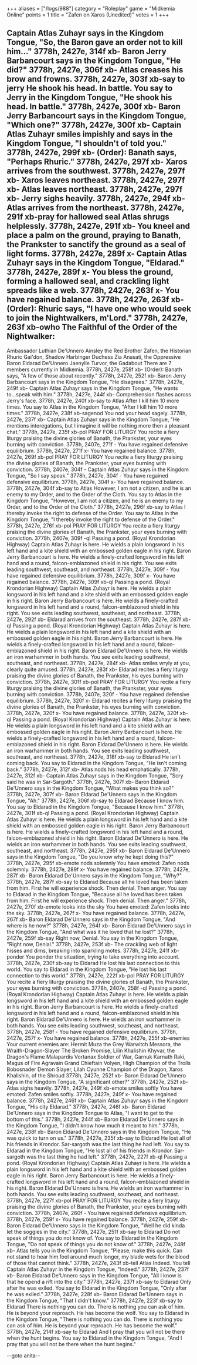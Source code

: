 +++
aliases = ["/logs/988"]
category = "Roleplay"
game = "Midkemia Online"
points = 1
title = "Zafen on Xaros (Unedited)"
votes = 1
+++

Captain Atlas Zuhayr says in the Kingdom Tongue, "So, the Baron gave an order not to kill him..."
3778h, 2427e, 314f xb-
Baron Jerry Barbancourt says in the Kingdom Tongue, "He did?"
3778h, 2427e, 306f xb-
Atlas creases his brow and frowns.
3778h, 2427e, 303f xb-say to jerry He shook his head. In battle.
You say to Jerry in the Kingdom Tongue, "He shook his head. In battle."
3778h, 2427e, 300f xb-
Baron Jerry Barbancourt says in the Kingdom Tongue, "Which one?"
3778h, 2427e, 300f xb-
Captain Atlas Zuhayr smiles impishly and says in the Kingdom Tongue, "I shouldn't of told you."
3778h, 2427e, 299f xb-
(Order): Banath says, "Perhaps Rhuric."
3778h, 2427e, 297f xb-
Xaros arrives from the southwest.
3778h, 2427e, 297f xb-
Xaros leaves northeast.
3778h, 2427e, 297f xb-
Atlas leaves northeast.
3778h, 2427e, 297f xb-
Jerry sighs heavily.
3778h, 2427e, 294f xb-
Atlas arrives from the northeast.
3778h, 2427e, 291f xb-pray for hallowed seal
Atlas shrugs helplessly.
3778h, 2427e, 291f xb-
You kneel and place a palm on the ground, praying to Banath, the Prankster to sanctify the ground as 
a seal of light forms.
3778h, 2427e, 289f x-
Captain Atlas Zuhayr says in the Kingdom Tongue, "Eldarad."
3778h, 2427e, 289f x-
You bless the ground, forming a hallowed seal, and crackling light spreads like a web.
3778h, 2427e, 263f x-
You have regained balance.
3778h, 2427e, 263f xb-
(Order): Rhuric says, "I have one who would seek to join the Nightwalkers, m'Lord."
3778h, 2427e, 263f xb-owho
The Faithful of the Order of the Nightwalker:
---------------------------------------------
Ambassador Luthian De'Unnero
Ainsley the Red
Brother Zafen, the Historian
Rhuric Gai'don, Shadow Harbinger
Duchess Zia Anasati, the Oppressive
Baron Eldarad De'Unnero
Jaenylle Turvor, the Gadabout
There are 7 members currently in Midkemia.
3778h, 2427e, 258f xb-
(Order): Banath says, "A few of those about recently."
3778h, 2427e, 252f xb-
Baron Jerry Barbancourt says in the Kingdom Tongue, "He disagrees."
3778h, 2427e, 249f xb-
Captain Atlas Zuhayr says in the Kingdom Tongue, "He wants to...speak with him."
3778h, 2427e, 244f xb-
Comprehension flashes across Jerry's face.
3778h, 2427e, 240f xb-say to Atlas After I kill him 10 more times.
You say to Atlas in the Kingdom Tongue, "After I kill him 10 more times."
3778h, 2427e, 238f xb-sagenod
You nod your head sagely.
3778h, 2427e, 237f xb-
Captain Atlas Zuhayr says in the Kingdom Tongue, "He mentions interegations, but I imagine it will 
be nothing more then a pleasant chat."
3778h, 2427e, 235f xb-pol
PRAY FOR LITURGY
You recite a fiery liturgy praising the divine glories of Banath, the Prankster, your eyes burning 
with conviction.
3778h, 2407e, 271f -
You have regained defensive equilibrium.
3778h, 2427e, 271f x-
You have regained balance.
3778h, 2427e, 269f xb-pol
PRAY FOR LITURGY
You recite a fiery liturgy praising the divine glories of Banath, the Prankster, your eyes burning 
with conviction.
3778h, 2407e, 304f -
Captain Atlas Zuhayr says in the Kingdom Tongue, "So I say speak."
3778h, 2427e, 304f -
You have regained defensive equilibrium.
3778h, 2427e, 304f x-
You have regained balance.
3778h, 2427e, 304f xb-say to Atlas However, I am not a citizen, and he is an enemy to my Order, and to the Order of the Cloth.
You say to Atlas in the Kingdom Tongue, "However, I am not a citizen, and he is an enemy to my Order,
 and to the Order of the Cloth."
3778h, 2427e, 296f xb-say to Atlas I thereby invoke the right to defense of the Order.
You say to Atlas in the Kingdom Tongue, "I thereby invoke the right to defense of the Order."
3778h, 2427e, 276f xb-pol
PRAY FOR LITURGY
You recite a fiery liturgy praising the divine glories of Banath, the Prankster, your eyes burning 
with conviction.
3778h, 2407e, 309f -ql
Passing a pond. (Royal Krondorian Highway)
Captain Atlas Zuhayr is here. He wields a plain longsword in his left hand and a kite shield with an 
embossed golden eagle in his right. Baron Jerry Barbancourt is here. He wields a finely-crafted 
longsword in his left hand and a round, falcon-emblazoned shield in his right.
You see exits leading southwest, southeast, and northeast.
3778h, 2427e, 309f -
You have regained defensive equilibrium.
3778h, 2427e, 309f x-
You have regained balance.
3778h, 2427e, 309f xb-ql
Passing a pond. (Royal Krondorian Highway)
Captain Atlas Zuhayr is here. He wields a plain longsword in his left hand and a kite shield with an 
embossed golden eagle in his right. Baron Jerry Barbancourt is here. He wields a finely-crafted 
longsword in his left hand and a round, falcon-emblazoned shield in his right.
You see exits leading southwest, southeast, and northeast.
3778h, 2427e, 292f xb-
Eldarad arrives from the southeast.
3778h, 2427e, 287f xb-ql
Passing a pond. (Royal Krondorian Highway)
Captain Atlas Zuhayr is here. He wields a plain longsword in his left hand and a kite shield with an 
embossed golden eagle in his right. Baron Jerry Barbancourt is here. He wields a finely-crafted 
longsword in his left hand and a round, falcon-emblazoned shield in his right. Baron Eldarad 
De'Unnero is here. He wields an iron warhammer in both hands.
You see exits leading southwest, southeast, and northeast.
3778h, 2427e, 284f xb-
Atlas smiles wryly at you, clearly quite amused.
3778h, 2427e, 283f xb-
Eldarad recites a fiery liturgy praising the divine glories of Banath, the Prankster, his eyes 
burning with conviction.
3778h, 2427e, 301f xb-pol
PRAY FOR LITURGY
You recite a fiery liturgy praising the divine glories of Banath, the Prankster, your eyes burning 
with conviction.
3778h, 2407e, 320f -
You have regained defensive equilibrium.
3778h, 2427e, 320f x-
Eldarad recites a fiery liturgy praising the divine glories of Banath, the Prankster, his eyes 
burning with conviction.
3778h, 2427e, 320f x-
You have regained balance.
3778h, 2427e, 320f xb-ql
Passing a pond. (Royal Krondorian Highway)
Captain Atlas Zuhayr is here. He wields a plain longsword in his left hand and a kite shield with an 
embossed golden eagle in his right. Baron Jerry Barbancourt is here. He wields a finely-crafted 
longsword in his left hand and a round, falcon-emblazoned shield in his right. Baron Eldarad 
De'Unnero is here. He wields an iron warhammer in both hands.
You see exits leading southwest, southeast, and northeast.
3778h, 2427e, 318f xb-say to Eldarad He isn't coming back.
You say to Eldarad in the Kingdom Tongue, "He isn't coming back."
3778h, 2427e, 312f xb-
Atlas nods his head emphatically.
3778h, 2427e, 312f xb-
Captain Atlas Zuhayr says in the Kingdom Tongue, "Scry said he was in Sar-Sargoth."
3778h, 2427e, 307f xb-
Baron Eldarad De'Unnero says in the Kingdom Tongue, "What makes you think so?"
3778h, 2427e, 307f xb-
Baron Eldarad De'Unnero says in the Kingdom Tongue, "Ah."
3778h, 2427e, 306f xb-say to Eldarad Because I know him.
You say to Eldarad in the Kingdom Tongue, "Because I know him."
3778h, 2427e, 301f xb-ql
Passing a pond. (Royal Krondorian Highway)
Captain Atlas Zuhayr is here. He wields a plain longsword in his left hand and a kite shield with an 
embossed golden eagle in his right. Baron Jerry Barbancourt is here. He wields a finely-crafted 
longsword in his left hand and a round, falcon-emblazoned shield in his right. Baron Eldarad 
De'Unnero is here. He wields an iron warhammer in both hands.
You see exits leading southwest, southeast, and northeast.
3778h, 2427e, 295f xb-
Baron Eldarad De'Unnero says in the Kingdom Tongue, "Do you know why he kept doing this?"
3778h, 2427e, 295f xb-emote nods solemnly
You have emoted: Zafen nods solemnly.
3778h, 2427e, 289f x-
You have regained balance.
3778h, 2427e, 287f xb-
Baron Eldarad De'Unnero says in the Kingdom Tongue, "Why?"
3778h, 2427e, 287f xb-say to Eldarad Because all he loved has been taken from him. First he will experience shock. Then denial. Then
anger.
You say to Eldarad in the Kingdom Tongue, "Because all he loved has been taken from him. First he 
will experience shock. Then denial. Then anger."
3778h, 2427e, 270f xb-emote looks into the sky
You have emoted: Zafen looks into the sky.
3778h, 2427e, 267f x-
You have regained balance.
3778h, 2427e, 267f xb-
Baron Eldarad De'Unnero says in the Kingdom Tongue, "And where is he now?"
3778h, 2427e, 264f xb-
Baron Eldarad De'Unnero says in the Kingdom Tongue, "And what was it he loved that he lost?"
3778h, 2427e, 259f xb-say Right now, Denial.
You say in the Kingdom Tongue, "Right now, Denial."
3778h, 2427e, 253f xb-
The crackling web of light hisses and dims, breaking into sparkling motes.
3778h, 2427e, 241f xb-ponder
You ponder the situation, trying to take everything into account.
3778h, 2427e, 230f xb-say to Eldarad He lost his last connection to this world.
You say to Eldarad in the Kingdom Tongue, "He lost his last connection to this world."
3778h, 2427e, 222f xb-pol
PRAY FOR LITURGY
You recite a fiery liturgy praising the divine glories of Banath, the Prankster, your eyes burning 
with conviction.
3778h, 2407e, 258f -ql
Passing a pond. (Royal Krondorian Highway)
Captain Atlas Zuhayr is here. He wields a plain longsword in his left hand and a kite shield with an 
embossed golden eagle in his right. Baron Jerry Barbancourt is here. He wields a finely-crafted 
longsword in his left hand and a round, falcon-emblazoned shield in his right. Baron Eldarad 
De'Unnero is here. He wields an iron warhammer in both hands.
You see exits leading southwest, southeast, and northeast.
3778h, 2427e, 258f -
You have regained defensive equilibrium.
3778h, 2427e, 257f x-
You have regained balance.
3778h, 2427e, 255f xb-enemies
Your current enemies are:
Hermit Muza the Grey
Warwitch Messora, the Wraith-Dragon-Slayer
The Broken Promise, Lilin Khalishin
Khyvar, the Dragon's Flame
Malapardis Vortanax
Soldier of War, Garnuk
Karnath
Raki, Magus of Fire
Agravain
Grand Chieftain Volyen, High Champion of the Trolls
Bobosnader
Demon Slayer, Lilah Cyunne
Champion of the Dragon, Xaros Khalishin, of the Shroud
3778h, 2427e, 252f xb-
Baron Eldarad De'Unnero says in the Kingdom Tongue, "A significant other?"
3778h, 2427e, 252f xb-
Atlas sighs heavily.
3778h, 2427e, 249f xb-emote smiles softly
You have emoted: Zafen smiles softly.
3778h, 2427e, 249f x-
You have regained balance.
3778h, 2427e, 246f xb-
Captain Atlas Zuhayr says in the Kingdom Tongue, "His city Eldarad."
3778h, 2427e, 246f xb-
Baron Eldarad De'Unnero says in the Kingdom Tongue to Atlas, "I want to get to the bottom of this."
3778h, 2427e, 244f xb-
Baron Eldarad De'Unnero says in the Kingdom Tongue, "I didn't know how much it meant to him."
3778h, 2427e, 238f xb-
Baron Eldarad De'Unnero says in the Kingdom Tongue, "He was quick to turn on us."
3778h, 2427e, 235f xb-say to Eldarad He lost all of his friends in Krondor. Sar-sargoth was the last thing he had left.
You say to Eldarad in the Kingdom Tongue, "He lost all of his friends in Krondor. Sar-sargoth was 
the last thing he had left."
3778h, 2427e, 227f xb-ql
Passing a pond. (Royal Krondorian Highway)
Captain Atlas Zuhayr is here. He wields a plain longsword in his left hand and a kite shield with an 
embossed golden eagle in his right. Baron Jerry Barbancourt is here. He wields a finely-crafted 
longsword in his left hand and a round, falcon-emblazoned shield in his right. Baron Eldarad 
De'Unnero is here. He wields an iron warhammer in both hands.
You see exits leading southwest, southeast, and northeast.
3778h, 2427e, 227f xb-pol
PRAY FOR LITURGY
You recite a fiery liturgy praising the divine glories of Banath, the Prankster, your eyes burning 
with conviction.
3778h, 2407e, 260f -
You have regained defensive equilibrium.
3778h, 2427e, 259f x-
You have regained balance.
3778h, 2427e, 259f xb-
Baron Eldarad De'Unnero says in the Kingdom Tongue, "Well he did kinda let the soggies in the city."
3778h, 2427e, 251f xb-say to Eldarad Do not speak of things you do not know of.
You say to Eldarad in the Kingdom Tongue, "Do not speak of things you do not know of."
3778h, 2427e, 248f xb-
Atlas tells you in the Kingdom Tongue, "Please, make this quick. Can not stand to hear him fool 
around much longer, my blade wets for the blood of those that cannot think."
3778h, 2427e, 243f xb-tell Atlas Indeed.
You tell Captain Atlas Zuhayr in the Kingdom Tongue, "Indeed."
3778h, 2427e, 237f xb-
Baron Eldarad De'Unnero says in the Kingdom Tongue, "All I know is that he opend a rift into the 
city."
3778h, 2427e, 237f xb-say to Eldarad Only after he was exiled.
You say to Eldarad in the Kingdom Tongue, "Only after he was exiled."
3778h, 2427e, 228f xb-
Baron Eldarad De'Unnero says in the Kingdom Tongue, "That I didn't know."
3778h, 2427e, 223f xb-say to Eldarad There is nothing you can do. There is nothing you can ask of him. He is beyond your reproach. He has
 become the wolf.
You say to Eldarad in the Kingdom Tongue, "There is nothing you can do. There is nothing you can ask 
of him. He is beyond your reproach. He has become the wolf."
3778h, 2427e, 214f xb-say to Eldarad And I pray that you will not be there when the hunt begins.
You say to Eldarad in the Kingdom Tongue, "And I pray that you will not be there when the hunt 
begins."

--goto anita--